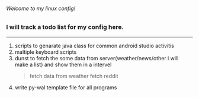 ###### Welcome to my linux config!
### I will track a todo list for my config  here.


* * *


1.  scripts to genarate java class for common android studio activitis
2.  maltiple keyboard scripts
3.  dunst to fetch the some data from server(weather/news/other i will make a list) and show them in a intervel
	>fetch data from weather
	>fetch reddit
4.  write py-wal template file for all programs
